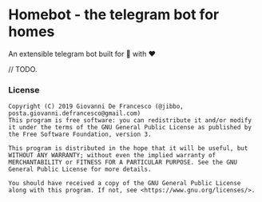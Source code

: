 # Homebot - the telegram bot for homes 

An extensible telegram bot built for 🏡 with ❤️

// TODO.

### License

```
Copyright (C) 2019 Giovanni De Francesco (@jibbo, posta.giovanni.defrancesco@gmail.com)
This program is free software: you can redistribute it and/or modify it under the terms of the GNU General Public License as published by the Free Software Foundation, version 3.

This program is distributed in the hope that it will be useful, but WITHOUT ANY WARRANTY; without even the implied warranty of MERCHANTABILITY or FITNESS FOR A PARTICULAR PURPOSE. See the GNU General Public License for more details.

You should have received a copy of the GNU General Public License along with this program. If not, see <https://www.gnu.org/licenses/>.
```
